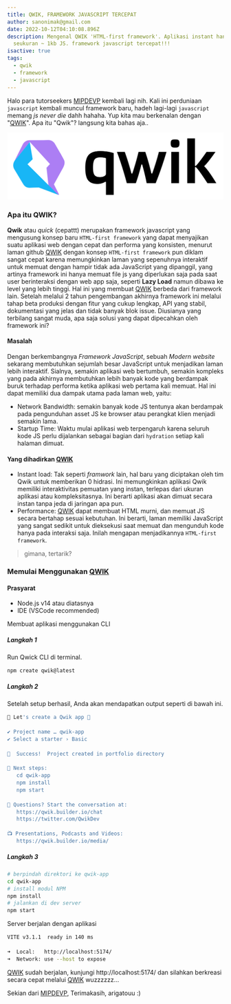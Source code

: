 ```yaml
---
title: QWIK, FRAMEWORK JAVASCRIPT TERCEPAT
author: sanonimak@gmail.com
date: 2022-10-12T04:10:08.896Z
description: Mengenal QWIK 'HTML-first framework'. Aplikasi instant hanya
  seukuran ~ 1kb JS. framework javascript tercepat!!!
isactive: true
tags:
  - qwik
  - framework
  - javascript
---
```

Halo para tutorseekers [MIPDEVP](https://mipdevp.com) kembali lagi nih. Kali ini perduniaan `javascript` kembali muncul framework baru, hadeh lagi-lagi `javascript` memang *js never die* dahh hahaha. Yup kita mau berkenalan dengan "[QWIK](https://github.com/BuilderIO/qwik)". Apa itu "Qwik"? langsung kita bahas aja..

![qwik](https://raw.githubusercontent.com/BuilderIO/qwik/main/.github/assets/qwik-logo.svg "qwik-logo")

### Apa itu QWIK?

**Qwik** atau *quick* (cepattt) merupakan framework javascript yang mengusung konsep baru `HTML-first framework` yang dapat menyajikan suatu aplikasi web dengan cepat dan performa yang konsisten, menurut laman github [QWIK](https://github.com/BuilderIO/qwik) dengan konsep `HTML-first framework` pun diklam sangat cepat karena memungkinkan laman yang sepenuhnya interaktif untuk memuat dengan hampir tidak ada JavaScript yang dipanggil, yang artinya framework ini hanya memuat file js yang diperlukan saja pada saat user berinteraksi dengan web app saja, seperti **Lazy Load** namun dibawa ke level yang lebih tinggi. Hal ini yang membuat [QWIK](https://github.com/BuilderIO/qwik) berbeda dari framework lain.
Setelah melalui 2 tahun pengembangan akhirnya framework ini melalui tahap beta produksi dengan fitur yang cukup lengkap, API yang stabil, dokumentasi yang jelas dan tidak banyak blok issue.
Diusianya yang terbilang sangat muda, apa saja solusi yang dapat dipecahkan oleh framework ini?

#### Masalah

Dengan berkembangnya *Framework JavaScript*, sebuah *Modern website* sekarang membutuhkan sejumlah besar JavaScript untuk menjadikan laman lebih interaktif. Sialnya, semakin aplikasi web bertumbuh, semakin kompleks yang pada akhirnya membutuhkan lebih banyak kode yang berdampak buruk terhadap performa ketika aplikasi web pertama kali memuat. Hal ini dapat memiliki dua dampak utama pada laman web, yaitu:

* Network Bandwidth: semakin banyak kode JS tentunya akan berdampak pada pengunduhan asset JS ke browser atau perangkat klien menjadi semakin lama.
* Startup Time: Waktu mulai aplikasi web terpengaruh karena seluruh kode JS perlu dijalankan sebagai bagian dari `hydration` setiap kali halaman dimuat.

#### Yang dihadirkan [QWIK](https://github.com/BuilderIO/qwik)

* Instant load: Tak seperti *framwork* lain, hal baru yang diciptakan oleh tim Qwik untuk memberikan 0 hidrasi. Ini memungkinkan aplikasi Qwik memiliki interaktivitas pemuatan yang instan, terlepas dari ukuran aplikasi atau kompleksitasnya. Ini berarti aplikasi akan dimuat secara instan tanpa jeda di jaringan apa pun.
* Performance: [QWIK](https://github.com/BuilderIO/qwik) dapat membuat HTML murni, dan memuat JS secara bertahap sesuai kebutuhan. Ini berarti, laman memiliki JavaScript yang sangat sedikit untuk dieksekusi saat memuat dan mengunduh kode hanya pada interaksi saja. Inilah mengapan menjadikannya `HTML-first framework`.

> gimana, tertarik?

### Memulai Menggunakan [QWIK](https://github.com/BuilderIO/qwik)

#### Prasyarat

* Node.js v14 atau diatasnya
* IDE (VSCode recommended)

Membuat aplikasi menggunakan CLI

##### Langkah 1

Run Qwick CLI di terminal.

```sh
npm create qwik@latest
```

##### Langkah 2

Setelah setup berhasil, Anda akan mendapatkan output seperti di bawah ini.

```sh
💫 Let's create a Qwik app 💫

✔ Project name … qwik-app
✔ Select a starter › Basic

🦄  Success!  Project created in portfolio directory

🐰 Next steps:
   cd qwik-app
   npm install
   npm start

💬 Questions? Start the conversation at:
   https://qwik.builder.io/chat
   https://twitter.com/QwikDev

📺 Presentations, Podcasts and Videos:
   https://qwik.builder.io/media/
```

##### Langkah 3

```sh
# berpindah direktori ke qwik-app
cd qwik-app
# install modul NPM
npm install
# jalankan di dev server
npm start
```

Server berjalan dengan aplikasi

```sh
VITE v3.1.1  ready in 140 ms

➜  Local:   http://localhost:5174/
➜  Network: use --host to expose
```

[QWIK](https://github.com/BuilderIO/qwik) sudah berjalan, kunjungi http://localhost:5174/ dan silahkan berkreasi secara cepat melalui [QWIK](https://github.com/BuilderIO/qwik) wuzzzzzz...

Sekian dari [MIPDEVP](https://mipdevp.com), Terimakasih, arigatouu :)